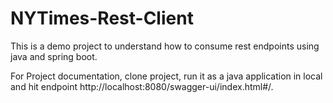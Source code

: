 # NYTimes-Rest-Client
This is a demo project to understand how to consume rest endpoints using java and spring boot.

For Project documentation, clone project, run it as a java application in local and hit endpoint http://localhost:8080/swagger-ui/index.html#/.
